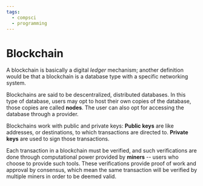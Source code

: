 ```yaml
---
tags:
  - compsci
  - programming
---
```

# Blockchain

A blockchain is basically a digital _ledger_ mechanism; another
definition would be that a blockchain is a database type
with a specific networking system.

Blockchains are said to be descentralized, distributed databases.
In this type of database, users may opt to host their own copies
of the database, those copies are called **nodes**. The user can
also opt for accessing the database through a provider.

Blockchains work with public and private keys: **Public keys** are
like addresses, or destinations, to which transactions are directed
to. **Private keys** are used to sign those transactions.

Each transaction in a blockchain must be verified, and such
verifications are done through computational power provided by
**miners** -- users who choose to provide such tools. These
verifications provide proof of work and approval by consensus,
which mean the same transaction will be verified by multiple
miners in order to be deemed valid.

